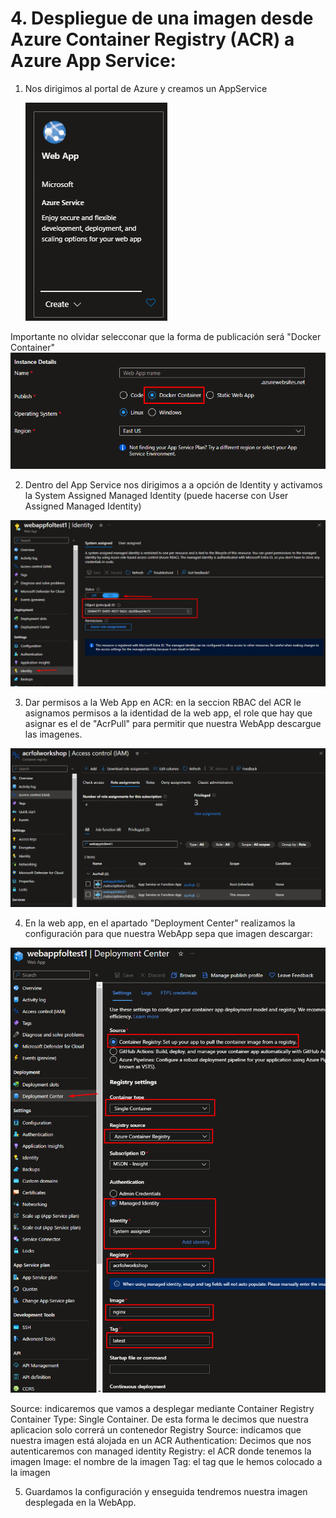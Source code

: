 # 4. Despliegue de una imagen desde Azure Container Registry (ACR) a Azure App Service:


1. Nos dirigimos al portal de Azure y creamos un AppService
   
   ![Alt text](images/webapp.png)

Importante no olvidar selecconar que la forma de publicación será "Docker Container"
![Alt text](images/webapp-config.png)

2. Dentro del App Service nos dirigimos a a opción de Identity y activamos la System Assigned Managed Identity (puede hacerse con User Assigned Managed Identity)

![Identity](images/appservice-identity.png)

3. Dar permisos a la Web App en ACR: en la seccion RBAC del ACR le asignamos permisos a la identidad de la web app, el role que hay que asignar es el de "AcrPull"  para permitir que nuestra WebApp descargue las imagenes.

![Alt text](images/acr-rbac.png)

4. En la web app, en el apartado "Deployment Center" realizamos la configuración para que nuestra WebApp sepa que imagen descargar:

![Alt text](images/webapp-config-deployment-center.png)

Source: indicaremos que vamos a desplegar mediante Container Registry
Container Type: Single Container. De esta forma le decimos que nuestra aplicacion solo correrá un contenedor
Registry Source: indicamos que nuestra imagen está alojada en un ACR
Authentication: Decimos que nos autenticaremos con managed identity
Registry: el ACR donde tenemos la imagen
Image: el nombre de la imagen
Tag: el tag que le hemos colocado a la imagen

5. Guardamos la configuración y enseguida tendremos nuestra imagen desplegada en la WebApp.
